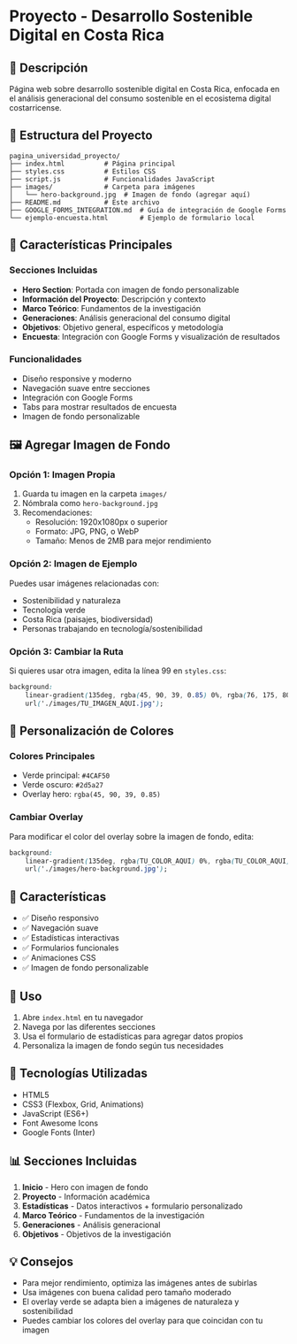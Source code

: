 # Proyecto - Desarrollo Sostenible Digital en Costa Rica

## 🎯 Descripción
Página web sobre desarrollo sostenible digital en Costa Rica, enfocada en el análisis generacional del consumo sostenible en el ecosistema digital costarricense.

## 📁 Estructura del Proyecto
```
pagina_universidad_proyecto/
├── index.html          # Página principal
├── styles.css          # Estilos CSS
├── script.js           # Funcionalidades JavaScript
├── images/             # Carpeta para imágenes
│   └── hero-background.jpg  # Imagen de fondo (agregar aquí)
├── README.md           # Este archivo
├── GOOGLE_FORMS_INTEGRATION.md  # Guía de integración de Google Forms
└── ejemplo-encuesta.html        # Ejemplo de formulario local
```

## 🌟 Características Principales

### Secciones Incluidas
- **Hero Section**: Portada con imagen de fondo personalizable
- **Información del Proyecto**: Descripción y contexto
- **Marco Teórico**: Fundamentos de la investigación
- **Generaciones**: Análisis generacional del consumo digital
- **Objetivos**: Objetivo general, específicos y metodología
- **Encuesta**: Integración con Google Forms y visualización de resultados

### Funcionalidades
- Diseño responsive y moderno
- Navegación suave entre secciones
- Integración con Google Forms
- Tabs para mostrar resultados de encuesta
- Imagen de fondo personalizable

## 🖼️ Agregar Imagen de Fondo

### Opción 1: Imagen Propia
1. Guarda tu imagen en la carpeta `images/`
2. Nómbrala como `hero-background.jpg`
3. Recomendaciones:
   - Resolución: 1920x1080px o superior
   - Formato: JPG, PNG, o WebP
   - Tamaño: Menos de 2MB para mejor rendimiento

### Opción 2: Imagen de Ejemplo
Puedes usar imágenes relacionadas con:
- Sostenibilidad y naturaleza
- Tecnología verde
- Costa Rica (paisajes, biodiversidad)
- Personas trabajando en tecnología/sostenibilidad

### Opción 3: Cambiar la Ruta
Si quieres usar otra imagen, edita la línea 99 en `styles.css`:
```css
background: 
    linear-gradient(135deg, rgba(45, 90, 39, 0.85) 0%, rgba(76, 175, 80, 0.75) 100%),
    url('./images/TU_IMAGEN_AQUI.jpg');
```

## 🎨 Personalización de Colores

### Colores Principales
- Verde principal: `#4CAF50`
- Verde oscuro: `#2d5a27`
- Overlay hero: `rgba(45, 90, 39, 0.85)`

### Cambiar Overlay
Para modificar el color del overlay sobre la imagen de fondo, edita:
```css
background: 
    linear-gradient(135deg, rgba(TU_COLOR_AQUI) 0%, rgba(TU_COLOR_AQUI) 100%),
    url('./images/hero-background.jpg');
```

## 📱 Características
- ✅ Diseño responsivo
- ✅ Navegación suave
- ✅ Estadísticas interactivas
- ✅ Formularios funcionales
- ✅ Animaciones CSS
- ✅ Imagen de fondo personalizable

## 🚀 Uso
1. Abre `index.html` en tu navegador
2. Navega por las diferentes secciones
3. Usa el formulario de estadísticas para agregar datos propios
4. Personaliza la imagen de fondo según tus necesidades

## 🔧 Tecnologías Utilizadas
- HTML5
- CSS3 (Flexbox, Grid, Animations)
- JavaScript (ES6+)
- Font Awesome Icons
- Google Fonts (Inter)

## 📊 Secciones Incluidas
1. **Inicio** - Hero con imagen de fondo
2. **Proyecto** - Información académica
3. **Estadísticas** - Datos interactivos + formulario personalizado
4. **Marco Teórico** - Fundamentos de la investigación
5. **Generaciones** - Análisis generacional
6. **Objetivos** - Objetivos de la investigación

## 💡 Consejos
- Para mejor rendimiento, optimiza las imágenes antes de subirlas
- Usa imágenes con buena calidad pero tamaño moderado
- El overlay verde se adapta bien a imágenes de naturaleza y sostenibilidad
- Puedes cambiar los colores del overlay para que coincidan con tu imagen
